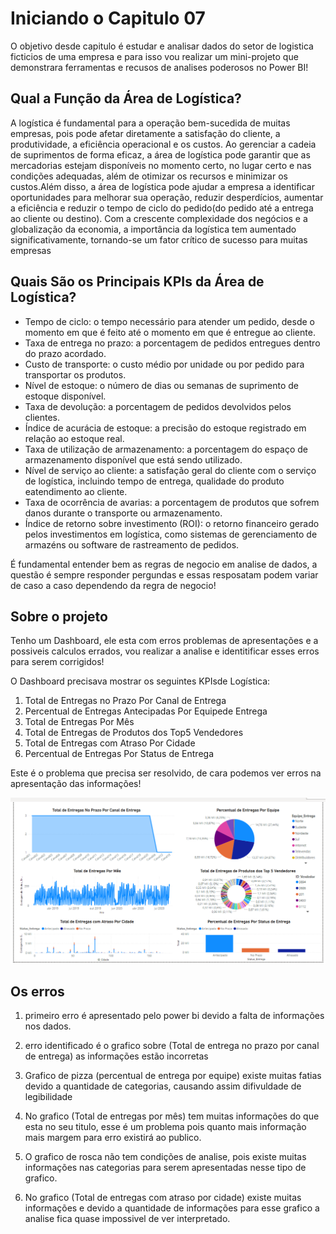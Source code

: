 # Iniciando o Capitulo 07 
O objetivo desde capitulo é estudar e analisar dados do setor de logistica ficticios de uma empresa e para isso vou realizar um mini-projeto que demonstrara ferramentas e recusos de analises poderosos no Power BI!


## Qual a Função da Área de Logística?

A logística é fundamental para a operação bem-sucedida de muitas empresas, pois pode afetar diretamente a satisfação do cliente, a produtividade, a eficiência operacional e os custos. Ao gerenciar a cadeia de suprimentos de forma eficaz, a área de logística pode garantir que  as  mercadorias  estejam  disponíveis  no  momento  certo,  no  lugar  certo  e  nas  condições adequadas, além de otimizar os recursos e minimizar os custos.Além disso, a área de logística pode ajudar a empresa a identificar oportunidades para melhorar sua operação, reduzir desperdícios, aumentar a eficiência e reduzir o tempo de ciclo do pedido(do pedido até a entrega ao cliente ou destino). Com a crescente complexidade dos negócios  e  a  globalização  da  economia,  a importância  da  logística  tem  aumentado significativamente, tornando-se um fator crítico de sucesso para muitas empresas

## Quais São os Principais KPIs da Área de Logística?

* Tempo de ciclo: o tempo necessário para atender um pedido, desde o momento em que é feito até o momento em que é entregue ao cliente.
* Taxa  de  entrega  no  prazo:  a  porcentagem  de  pedidos  entregues  dentro  do  prazo acordado.
* Custo  de  transporte:  o  custo  médio  por  unidade  ou  por  pedido  para  transportar  os produtos.
* Nível de estoque: o número de dias ou semanas de suprimento de estoque disponível.
* Taxa de devolução: a porcentagem de pedidos devolvidos pelos clientes.
* Índice de acurácia de estoque: a precisão do estoque registrado em relação ao estoque real.
* Taxa de utilização de armazenamento: a porcentagem do espaço de armazenamento disponível que está sendo utilizado.
* Nível  de  serviço  ao  cliente:  a  satisfação  geral  do  cliente  com  o  serviço  de  logística, incluindo tempo de entrega, qualidade do produto eatendimento ao cliente.
* Taxa de ocorrência de avarias: a porcentagem de produtos que sofrem danos durante o transporte ou armazenamento.
* Índice  de  retorno  sobre  investimento  (ROI):  o  retorno  financeiro  gerado  pelos investimentos  em  logística,  como  sistemas  de  gerenciamento  de  armazéns  ou  software  de rastreamento de pedidos.

É fundamental entender bem as regras de negocio em analise de dados, a questão é sempre responder pergundas e essas resposatam podem variar de caso a caso dependendo da regra de negocio!


## Sobre o projeto 

Tenho um Dashboard, ele esta com erros problemas de apresentações e a possiveis calculos errados, vou realizar a analise e identitificar esses erros para serem corrigidos!

O Dashboard precisava mostrar os seguintes KPIsde Logística:
1. Total de Entregas no Prazo Por Canal de Entrega
1. Percentual de Entregas Antecipadas Por Equipede Entrega
1. Total de Entregas Por Mês
1. Total de Entregas de Produtos dos Top5 Vendedores
1. Total de Entregas com Atraso Por Cidade
1. Percentual de Entregas Por Status de Entrega


Este é o problema que precisa ser resolvido, de cara podemos ver erros na apresentação das informações!

![imagem](/Parte%201/Cap07/imagem/Dashboard_com_erro.png)


## Os erros 


1. primeiro erro é apresentado pelo power bi devido a falta de informações nos dados.

1. erro identificado é o grafico sobre (Total de entrega no prazo por canal de entrega) as informações estão incorretas

1. Grafico de pizza (percentual de entrega por equipe) existe muitas fatias devido a quantidade de categorias, causando assim difivuldade de legibilidade

1. No grafico (Total de entregas por mês) tem muitas informações do que esta no seu titulo, esse é um problema pois quanto mais informação mais margem para erro existirá ao publico.

1. O grafico de rosca não tem condições de analise, pois existe muitas informações nas categorias para serem apresentadas nesse tipo de grafico.

1. No grafico (Total de entregas com atraso por cidade) existe muitas informações e devido a quantidade de informações para esse grafico a analise fica quase impossivel de ver interpretado.

